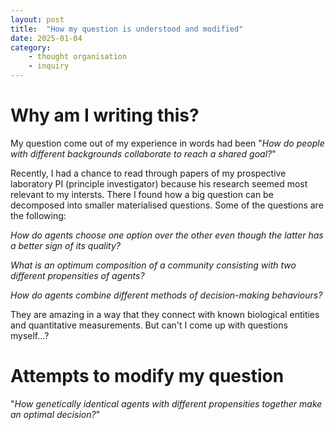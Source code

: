 ```yaml
---
layout: post
title:  "How my question is understood and modified"
date: 2025-01-04
category:
    - thought organisation
    - inquiry
---
```


# Why am I writing this?
My question come out of my experience in words had been "*How do people with different backgrounds collaborate to reach a shared goal?*"

Recently, I had a chance to read through papers of my prospective laboratory PI (principle investigator) because his research seemed most relevant to my intersts. There I found how a big question can be decomposed into smaller materialised questions. Some of the questions are the following:

*How do agents choose one option over the other even though the latter has a better sign of its quality?*

*What is an optimum composition of a community consisting with two different propensities of agents?*

*How do agents combine different methods of decision-making behaviours?*

They are amazing in a way that they connect with known biological entities and quantitative measurements. But can't I come up with questions myself...?

# Attempts to modify my question



"*How genetically identical agents with different propensities together make an optimal decision?*"